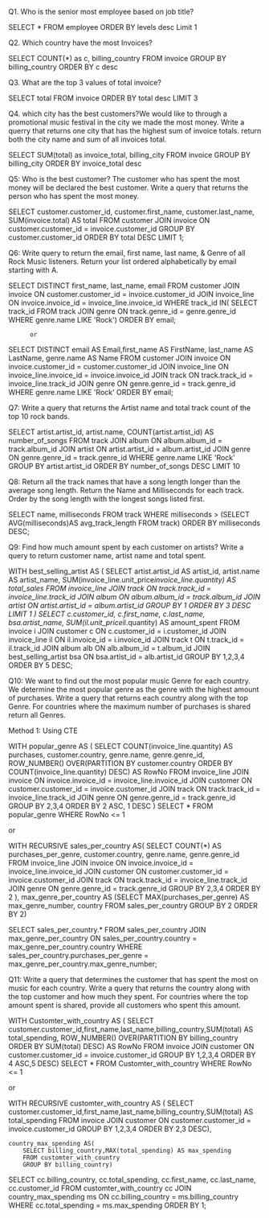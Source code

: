 Q1. Who is the senior most employee based on job title?

SELECT * FROM employee
ORDER BY levels desc
Limit 1

Q2. Which country have the most Invoices?

SELECT COUNT(*) as c, billing_country
FROM invoice
GROUP BY billing_country
ORDER BY c desc

Q3. What are the top 3 values of total invoice?

SELECT total FROM invoice
ORDER BY total desc
LIMIT 3

Q4. which city has the best customers?We would like to through a promotional music festival in the city we made the most money. Write a querry that returns one city that has the highest sum of invoice totals. return both the city name and sum of all invoices total.

SELECT SUM(total) as invoice_total, billing_city
FROM invoice
GROUP BY billing_city
ORDER BY invoice_total desc

Q5: Who is the best customer? The customer who has spent the most money will be declared the best customer. 
Write a query that returns the person who has spent the most money.

SELECT customer.customer_id, customer.first_name, customer.last_name, SUM(invoice.total) AS total
FROM customer
JOIN invoice
ON customer.customer_id = invoice.customer_id
GROUP BY customer.customer_id
ORDER BY total DESC
LIMIT 1;

Q6: Write query to return the email, first name, last name, & Genre of all Rock Music listeners. 
Return your list ordered alphabetically by email starting with A. 

SELECT DISTINCT first_name, last_name, email
FROM customer
JOIN invoice ON customer.customer_id = invoice.customer_id
JOIN invoice_line ON invoice.invoice_id = invoice_line.invoice_id
WHERE track_id IN(
          SELECT track_id FROM track
          JOIN genre ON track.genre_id = genre.genre_id
          WHERE genre.name LIKE 'Rock')
		  ORDER BY email;
		  
		  or
		  
SELECT DISTINCT email AS Email,first_name AS FirstName, last_name AS LastName, genre.name AS Name
FROM customer
JOIN invoice ON invoice.customer_id = customer.customer_id
JOIN invoice_line ON invoice_line.invoice_id = invoice.invoice_id
JOIN track ON track.track_id = invoice_line.track_id
JOIN genre ON genre.genre_id = track.genre_id
WHERE genre.name LIKE 'Rock'
ORDER BY email;

Q7: Write a query that returns the Artist name and total track count of the top 10 rock bands.

SELECT artist.artist_id, artist.name, COUNT(artist.artist_id) AS number_of_songs
FROM track
JOIN album ON album.album_id = track.album_id
JOIN artist ON artist.artist_id = album.artist_id
JOIN genre ON genre.genre_id = track.genre_id
WHERE genre.name LIKE 'Rock'
GROUP BY artist.artist_id
ORDER BY number_of_songs DESC
LIMIT 10

Q8: Return all the track names that have a song length longer than the average song length. 
Return the Name and Milliseconds for each track. Order by the song length with the longest songs listed first.

SELECT name, milliseconds
FROM track
WHERE milliseconds > (SELECT AVG(milliseconds)AS avg_track_length
	 FROM track)
	 ORDER BY milliseconds DESC;

Q9: Find how much amount spent by each customer on artists? Write a query to return customer name, artist name and total spent.

WITH best_selling_artist AS (
	SELECT artist.artist_id AS artist_id, artist.name AS artist_name, SUM(invoice_line.unit_price*invoice_line.quantity) AS total_sales
	FROM invoice_line
	JOIN track ON track.track_id = invoice_line.track_id
	JOIN album ON album.album_id = track.album_id
	JOIN artist ON artist.artist_id = album.artist_id
	GROUP BY 1
	ORDER BY 3 DESC
	LIMIT 1
)
SELECT c.customer_id, c.first_name, c.last_name, bsa.artist_name, SUM(il.unit_price*il.quantity) AS amount_spent
FROM invoice i
JOIN customer c ON c.customer_id = i.customer_id
JOIN invoice_line il ON il.invoice_id = i.invoice_id
JOIN track t ON t.track_id = il.track_id
JOIN album alb ON alb.album_id = t.album_id
JOIN best_selling_artist bsa ON bsa.artist_id = alb.artist_id
GROUP BY 1,2,3,4
ORDER BY 5 DESC;


Q10: We want to find out the most popular music Genre for each country. We determine the most popular genre as the genre 
with the highest amount of purchases. Write a query that returns each country along with the top Genre. For countries where 
the maximum number of purchases is shared return all Genres. 

Method 1: Using CTE 

WITH popular_genre AS 
(
    SELECT COUNT(invoice_line.quantity) AS purchases, customer.country, genre.name, genre.genre_id, 
	ROW_NUMBER() OVER(PARTITION BY customer.country ORDER BY COUNT(invoice_line.quantity) DESC) AS RowNo 
    FROM invoice_line 
	JOIN invoice ON invoice.invoice_id = invoice_line.invoice_id
	JOIN customer ON customer.customer_id = invoice.customer_id
	JOIN track ON track.track_id = invoice_line.track_id
	JOIN genre ON genre.genre_id = track.genre_id
	GROUP BY 2,3,4
	ORDER BY 2 ASC, 1 DESC
)
SELECT * FROM popular_genre WHERE RowNo <= 1


or

WITH RECURSIVE
	sales_per_country AS(
		SELECT COUNT(*) AS purchases_per_genre, customer.country, genre.name, genre.genre_id
		FROM invoice_line
		JOIN invoice ON invoice.invoice_id = invoice_line.invoice_id
		JOIN customer ON customer.customer_id = invoice.customer_id
		JOIN track ON track.track_id = invoice_line.track_id
		JOIN genre ON genre.genre_id = track.genre_id
		GROUP BY 2,3,4
		ORDER BY 2
	),
	max_genre_per_country AS (SELECT MAX(purchases_per_genre) AS max_genre_number, country
		FROM sales_per_country
		GROUP BY 2
		ORDER BY 2)

SELECT sales_per_country.* 
FROM sales_per_country
JOIN max_genre_per_country ON sales_per_country.country = max_genre_per_country.country
WHERE sales_per_country.purchases_per_genre = max_genre_per_country.max_genre_number;


Q11: Write a query that determines the customer that has spent the most on music for each country. 
Write a query that returns the country along with the top customer and how much they spent. 
For countries where the top amount spent is shared, provide all customers who spent this amount. 



WITH Customter_with_country AS (
		SELECT customer.customer_id,first_name,last_name,billing_country,SUM(total) AS total_spending,
	    ROW_NUMBER() OVER(PARTITION BY billing_country ORDER BY SUM(total) DESC) AS RowNo 
		FROM invoice
		JOIN customer ON customer.customer_id = invoice.customer_id
		GROUP BY 1,2,3,4
		ORDER BY 4 ASC,5 DESC)
SELECT * FROM Customter_with_country WHERE RowNo <= 1


or

WITH RECURSIVE 
	customter_with_country AS (
		SELECT customer.customer_id,first_name,last_name,billing_country,SUM(total) AS total_spending
		FROM invoice
		JOIN customer ON customer.customer_id = invoice.customer_id
		GROUP BY 1,2,3,4
		ORDER BY 2,3 DESC),

	country_max_spending AS(
		SELECT billing_country,MAX(total_spending) AS max_spending
		FROM customter_with_country
		GROUP BY billing_country)

SELECT cc.billing_country, cc.total_spending, cc.first_name, cc.last_name, cc.customer_id
FROM customter_with_country cc
JOIN country_max_spending ms
ON cc.billing_country = ms.billing_country
WHERE cc.total_spending = ms.max_spending
ORDER BY 1;